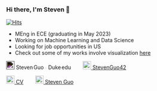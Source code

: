 ### Hi there, I'm Steven 👋
[![Hits](https://hits.seeyoufarm.com/api/count/incr/badge.svg?url=https%3A%2F%2Fgithub.com%2FStevenGuo42&count_bg=%2379C83D&title_bg=%23555555&icon=&icon_color=%23E7E7E7&title=hits&edge_flat=false)](https://hits.seeyoufarm.com)
 <!---[![HitCount](http://hits.dwyl.com/StevenGuo42/{project}.svg)](http://hits.dwyl.com/StevenGuo42/{project})--->
 <!---<img src="https://www.codewars.com/users/StevenGuo42/badges/large" alt="drawing" width="220"/>--->

- MEng in ECE (graduating in May 2023)
- Working on Machine Learning and Data Science
- Looking for job opportunities in US
- Check out some of my works involve visualization [here](https://github.com/StevenGuo42/visualizations)

<img width="22px" src="https://visualpharm.com/assets/48/Message-595b40b75ba036ed117d6701.svg" style="filter: invert(1);"/> Steven<img width="2px" src="https://www.svgrepo.com/show/43345/dot.svg" alt=" dot " style="filter: invert(1); !important;"/>Guo<img width="12px" src="https://www.svgrepo.com/show/163146/at.svg" alt=" at " style="filter: invert(1);"/>Duke<img width="2px" src="https://www.svgrepo.com/show/43345/dot.svg" alt=" dot " style="filter: invert(1);"/>edu
&ensp;&ensp;&ensp;&ensp;[<img width="22px" src="https://cdn.jsdelivr.net/npm/simple-icons@3.6.1/icons/github.svg" /> StevenGuo42][github]

[<img width="22px" src="https://www.svgrepo.com/show/112988/cv-file-interface-symbol.svg" /> CV][CV]
&ensp;&ensp;&ensp;&ensp;[<img width="22px" src="https://cdn.jsdelivr.net/npm/simple-icons@3.6.1/icons/steam.svg" /> Steven Guo][steam]
<!---
[<img width="22px" src="https://www.svgrepo.com/show/4471/link.svg" /> 21世纪炼金术师.cc][website] &ensp;&ensp;&ensp;&ensp;
[<img width="22px" src="https://www.svgrepo.com/show/154949/telegram.svg" /> StevenGuo][telegram]--->




 <!---
<img width="100px" src="https://StevenGuo42.GitHub.io/misc/newest_archillect_pic/redirect.html" />
--->


[twitter]: https://twitter.com/StevenGuo42
[website]: https://xn--21-sw2c014dyyke3ng5wz68a.cc/
[github]: https://github.com/StevenGuo42
[steam]: https://steamcommunity.com/id/stevenguo5033/
[CV]: ./CV.pdf

 <!---
[![My github stats](https://github-readme-stats.vercel.app/api?username=StevenGuo42)](https://github.com/anuraghazra/github-readme-stats)
--->
